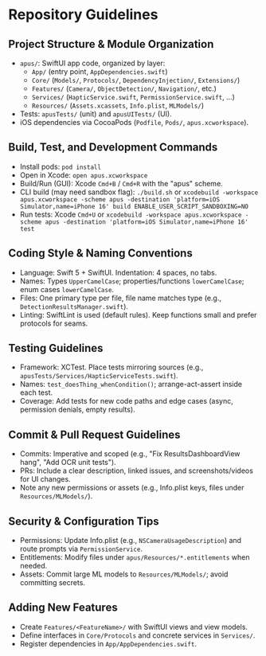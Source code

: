 # Repository Guidelines

## Project Structure & Module Organization
- `apus/`: SwiftUI app code, organized by layer:
  - `App/` (entry point, `AppDependencies.swift`)
  - `Core/` (`Models/`, `Protocols/`, `DependencyInjection/`, `Extensions/`)
  - `Features/` (`Camera/`, `ObjectDetection/`, `Navigation/`, etc.)
  - `Services/` (`HapticService.swift`, `PermissionService.swift`, ...)
  - `Resources/` (`Assets.xcassets`, `Info.plist`, `MLModels/`)
- Tests: `apusTests/` (unit) and `apusUITests/` (UI).
- iOS dependencies via CocoaPods (`Podfile`, `Pods/`, `apus.xcworkspace`).

## Build, Test, and Development Commands
- Install pods: `pod install`
- Open in Xcode: `open apus.xcworkspace`
- Build/Run (GUI): Xcode `Cmd+B` / `Cmd+R` with the "apus" scheme.
- CLI build (may need sandbox flag): `./build.sh` or
  `xcodebuild -workspace apus.xcworkspace -scheme apus -destination 'platform=iOS Simulator,name=iPhone 16' build ENABLE_USER_SCRIPT_SANDBOXING=NO`
- Run tests: Xcode `Cmd+U` or
  `xcodebuild -workspace apus.xcworkspace -scheme apus -destination 'platform=iOS Simulator,name=iPhone 16' test`

## Coding Style & Naming Conventions
- Language: Swift 5 + SwiftUI. Indentation: 4 spaces, no tabs.
- Names: Types `UpperCamelCase`; properties/functions `lowerCamelCase`; enum cases `lowerCamelCase`.
- Files: One primary type per file, file name matches type (e.g., `DetectionResultsManager.swift`).
- Linting: SwiftLint is used (default rules). Keep functions small and prefer protocols for seams.

## Testing Guidelines
- Framework: XCTest. Place tests mirroring sources (e.g., `apusTests/Services/HapticServiceTests.swift`).
- Names: `test_doesThing_whenCondition()`; arrange-act-assert inside each test.
- Coverage: Add tests for new code paths and edge cases (async, permission denials, empty results).

## Commit & Pull Request Guidelines
- Commits: Imperative and scoped (e.g., "Fix ResultsDashboardView hang", "Add OCR unit tests").
- PRs: Include a clear description, linked issues, and screenshots/videos for UI changes.
- Note any new permissions or assets (e.g., Info.plist keys, files under `Resources/MLModels/`).

## Security & Configuration Tips
- Permissions: Update Info.plist (e.g., `NSCameraUsageDescription`) and route prompts via `PermissionService`.
- Entitlements: Modify files under `apus/Resources/*.entitlements` when needed.
- Assets: Commit large ML models to `Resources/MLModels/`; avoid committing secrets.

## Adding New Features
- Create `Features/<FeatureName>/` with SwiftUI views and view models.
- Define interfaces in `Core/Protocols` and concrete services in `Services/`.
- Register dependencies in `App/AppDependencies.swift`.

